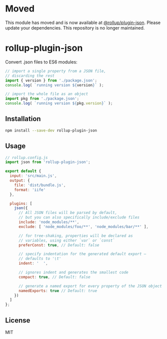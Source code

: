# Moved

This module has moved and is now available at [@rollup/plugin-json](https://github.com/rollup/plugins). Please update your dependencies. This repository is no longer maintained.

# rollup-plugin-json

Convert .json files to ES6 modules:

```js
// import a single property from a JSON file,
// discarding the rest
import { version } from './package.json';
console.log( `running version ${version}` );

// import the whole file as an object
import pkg from './package.json';
console.log( `running version ${pkg.version}` );
```


## Installation

```bash
npm install --save-dev rollup-plugin-json
```


## Usage

```js
// rollup.config.js
import json from 'rollup-plugin-json';

export default {
  input: 'src/main.js',
  output: {
    file: 'dist/bundle.js',
    format: 'iife'
  },

  plugins: [
    json({
      // All JSON files will be parsed by default,
      // but you can also specifically include/exclude files
      include: 'node_modules/**',
      exclude: [ 'node_modules/foo/**', 'node_modules/bar/**' ],

      // for tree-shaking, properties will be declared as
      // variables, using either `var` or `const`
      preferConst: true, // Default: false

      // specify indentation for the generated default export —
      // defaults to '\t'
      indent: '  ',

      // ignores indent and generates the smallest code
      compact: true, // Default: false

      // generate a named export for every property of the JSON object
      namedExports: true // Default: true
    })
  ]
};
```


## License

MIT
